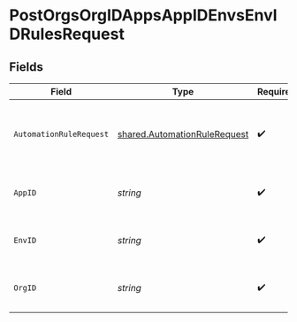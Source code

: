 # PostOrgsOrgIDAppsAppIDEnvsEnvIDRulesRequest


## Fields

| Field                                                                        | Type                                                                         | Required                                                                     | Description                                                                  |
| ---------------------------------------------------------------------------- | ---------------------------------------------------------------------------- | ---------------------------------------------------------------------------- | ---------------------------------------------------------------------------- |
| `AutomationRuleRequest`                                                      | [shared.AutomationRuleRequest](../../models/shared/automationrulerequest.md) | :heavy_check_mark:                                                           | The definition of the Automation Rule.<br/><br/>                             |
| `AppID`                                                                      | *string*                                                                     | :heavy_check_mark:                                                           | The Application ID.<br/><br/>                                                |
| `EnvID`                                                                      | *string*                                                                     | :heavy_check_mark:                                                           | The Environment ID.<br/><br/>                                                |
| `OrgID`                                                                      | *string*                                                                     | :heavy_check_mark:                                                           | The Organization ID.<br/><br/>                                               |